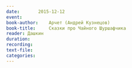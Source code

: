 ```yaml
---
date:		2015-12-12
event:
book-author:	Арчет (Андрей Кузнецов)
book-title:		Сказки про Чайного Шуршафчика
reader:	Дашкин
duration:
recording:
text-file:
categories:
---
```

